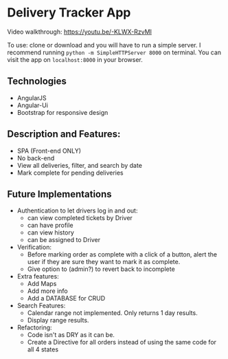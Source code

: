 # Delivery Tracker App

Video walkthrough: https://youtu.be/-KLWX-RzvMI

To use: clone or download and you will have to run a simple server. I recommend running `python -m SimpleHTTPServer 8000` on terminal. You can visit the app on `localhost:8000` in your browser.

## Technologies
  - AngularJS
  - Angular-Ui
  - Bootstrap for responsive design

## Description and Features:
  - SPA (Front-end ONLY)
  - No back-end
  - View all deliveries, filter, and search by date
  - Mark complete for pending deliveries

## Future Implementations
  - Authentication to let drivers log in and out:
    - can view completed tickets by Driver
    - can have profile
    - can view history
    - can be assigned to Driver
  - Verification:
    - Before marking order as complete with a click of a button, alert the user if they are sure they want to mark it as complete.
    - Give option to (admin?) to revert back to incomplete
  - Extra features:
    - Add Maps
    - Add more info
    - Add a DATABASE for CRUD
  - Search Features:
    - Calendar range not implemented. Only returns 1 day results.
    - Display range results.
  - Refactoring:
    - Code isn't as DRY as it can be.
    - Create a Directive for all orders instead of using the same code for all 4 states
    
